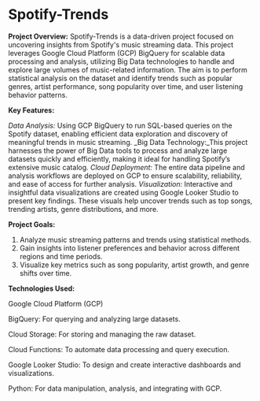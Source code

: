 # Spotify-Trends

**Project Overview:** Spotify-Trends is a data-driven project focused on uncovering insights from Spotify's music streaming data. This project leverages Google Cloud Platform (GCP) BigQuery for scalable data processing and analysis, utilizing Big Data technologies to handle and explore large volumes of music-related information. The aim is to perform statistical analysis on the dataset and identify trends such as popular genres, artist performance, song popularity over time, and user listening behavior patterns.

**Key Features:**

_Data Analysis:_ Using GCP BigQuery to run SQL-based queries on the Spotify dataset, enabling efficient data exploration and discovery of meaningful trends in music streaming.
_Big Data Technology:_This project harnesses the power of Big Data tools to process and analyze large datasets quickly and efficiently, making it ideal for handling Spotify’s extensive music catalog.
_Cloud Deployment:_ The entire data pipeline and analysis workflows are deployed on GCP to ensure scalability, reliability, and ease of access for further analysis.
_Visualization:_ Interactive and insightful data visualizations are created using Google Looker Studio to present key findings. These visuals help uncover trends such as top songs, trending artists, genre distributions, and more.

**Project Goals:**

1. Analyze music streaming patterns and trends using statistical methods.
2. Gain insights into listener preferences and behavior across different regions and time periods.
3. Visualize key metrics such as song popularity, artist growth, and genre shifts over time.

**Technologies Used:**

Google Cloud Platform (GCP)

BigQuery: For querying and analyzing large datasets.

Cloud Storage: For storing and managing the raw dataset.

Cloud Functions: To automate data processing and query execution.

Google Looker Studio: To design and create interactive dashboards and visualizations.

Python: For data manipulation, analysis, and integrating with GCP.
